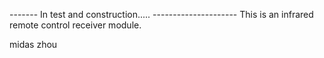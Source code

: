 -------     In test and construction.....     ---------------------
This is an infrared remote control receiver module.

midas zhou
